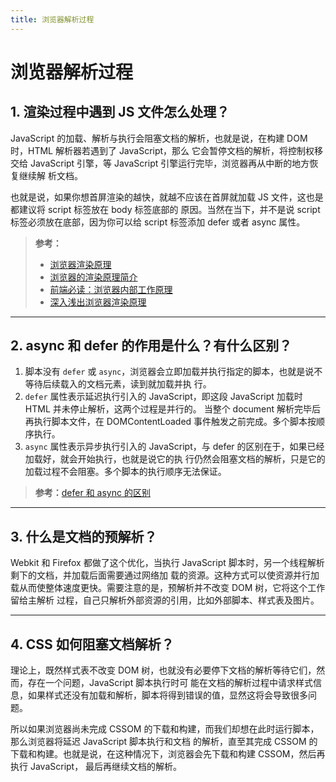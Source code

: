 ```yaml
---
title: 浏览器解析过程
---
```


# 浏览器解析过程

## 1. 渲染过程中遇到 JS 文件怎么处理？

JavaScript 的加载、解析与执行会阻塞文档的解析，也就是说，在构建 DOM 时，HTML 解析器若遇到了 JavaScript，那么
它会暂停文档的解析，将控制权移交给 JavaScript 引擎，等 JavaScript 引擎运行完毕，浏览器再从中断的地方恢复继续解
析文档。

也就是说，如果你想首屏渲染的越快，就越不应该在首屏就加载 JS 文件，这也是都建议将 script 标签放在 body 标签底部的
原因。当然在当下，并不是说 script 标签必须放在底部，因为你可以给 script 标签添加 defer 或者 async 属性。

> **参考：**
> - [浏览器渲染原理](https://juejin.cn/book/6844733763675488269/section/6844733763771957256)
> - [浏览器的渲染原理简介](https://coolshell.cn/articles/9666.html)
> - [前端必读：浏览器内部工作原理](https://kb.cnblogs.com/page/129756/)
> - [深入浅出浏览器渲染原理](https://blog.fundebug.com/2019/01/03/understand-browser-rendering/)

***

## 2. async 和 defer 的作用是什么？有什么区别？

1. 脚本没有 `defer` 或 `async`，浏览器会立即加载并执行指定的脚本，也就是说不等待后续载入的文档元素，读到就加载并执
   行。
2. `defer` 属性表示延迟执行引入的 JavaScript，即这段 JavaScript 加载时 HTML 并未停止解析，这两个过程是并行的。
   当整个 document 解析完毕后再执行脚本文件，在 DOMContentLoaded 事件触发之前完成。多个脚本按顺序执行。
3. `async` 属性表示异步执行引入的 JavaScript，与 defer 的区别在于，如果已经加载好，就会开始执行，也就是说它的执
   行仍然会阻塞文档的解析，只是它的加载过程不会阻塞。多个脚本的执行顺序无法保证。

> **参考：**[defer 和 async 的区别](https://segmentfault.com/q/1010000000640869)

***

## 3. 什么是文档的预解析？

Webkit 和 Firefox 都做了这个优化，当执行 JavaScript 脚本时，另一个线程解析剩下的文档，并加载后面需要通过网络加
载的资源。这种方式可以使资源并行加载从而使整体速度更快。需要注意的是，预解析并不改变 DOM 树，它将这个工作留给主解析
过程，自己只解析外部资源的引用，比如外部脚本、样式表及图片。

***

## 4. CSS 如何阻塞文档解析？

理论上，既然样式表不改变 DOM 树，也就没有必要停下文档的解析等待它们，然而，存在一个问题，JavaScript 脚本执行时可
能在文档的解析过程中请求样式信息，如果样式还没有加载和解析，脚本将得到错误的值，显然这将会导致很多问题。

所以如果浏览器尚未完成 CSSOM 的下载和构建，而我们却想在此时运行脚本，那么浏览器将延迟 JavaScript 脚本执行和文档
的解析，直至其完成 CSSOM 的下载和构建。也就是说，在这种情况下，浏览器会先下载和构建 CSSOM，然后再执行 JavaScript，
最后再继续文档的解析。
